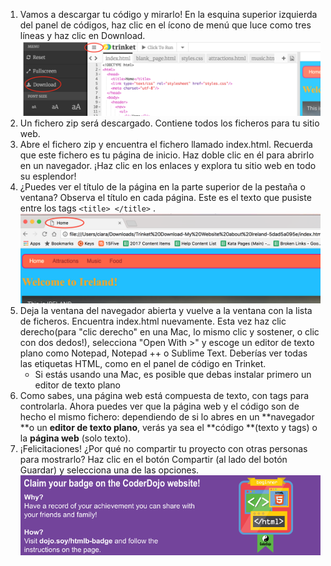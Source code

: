 1. Vamos a descargar tu código y mirarlo! En la esquina superior izquierda del panel de códigos, haz clic en el ícono de menú que luce como tres líneas y haz clic en Download. ![](assets/DownloadMenuCircled.png)
2. Un fichero zip será descargado. Contiene todos los ficheros para tu sitio web. 
3. Abre el fichero zip y encuentra el fichero llamado index.html. Recuerda que este fichero es tu página de inicio. Haz doble clic en él para abrirlo en un navegador. ¡Haz clic en los enlaces y explora tu sitio web en todo su esplendor!
4. ¿Puedes ver el título de la página en la parte superior de la pestaña o ventana? Observa el título en cada página. Este es el texto que pusiste entre los tags `<title> </title>` .![](assets/LocalFileWindowTitle.png)
5. Deja la ventana del navegador abierta y vuelve a la ventana con la lista de ficheros. Encuentra index.html nuevamente. Esta vez haz clic derecho\(para "clic derecho" en una Mac, lo mismo clic y sostener, o clic con dos dedos!\), selecciona "Open With &gt;" y escoge un editor de texto plano como Notepad, Notepad ++ o Sublime Text. Deberías ver todas las etiquetas HTML, como en el panel de código en Trinket.
   * Si estás usando una Mac, es posible que debas instalar primero un editor de texto plano
6. Como sabes, una página web está compuesta de texto, con tags para controlarla. Ahora puedes ver que la página web y el código son de hecho el mismo fichero: dependiendo de si lo abres en un **navegador **o un **editor de texto plano**, verás ya sea el **código **\(texto y tags\) o la **página web** \(solo texto\).
7. ¡Felicitaciones! ¿Por qué no compartir tu proyecto con otras personas para mostrarlo? Haz clic en el botón Compartir \(al lado del botón Guardar\) y selecciona una de las opciones.
   ![](assets/badge-footer-image-html-beginner.png)



